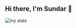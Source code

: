 ## Hi there, I'm Sundar 👋

<img alt ="mz stats" src = "https://github-readme-stats.vercel.app/api?username=SundarMD"/>

